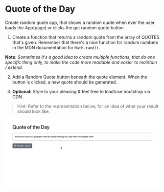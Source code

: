 # Quote of the Day

Create random quote app, that shows a random quote when ever the user loads the App(page) or clicks the get random quote button.

1.  Create a function that returns a random quote from the array of
    QUOTES that's given. Remember that there's a nice function for
    random numbers in the MDN documentation for `Math.rand()`.

**Note:** _Sometimes it's a good idea to create multiple functions, that
do one specific thing only, to make the code more readable and
easier to maintain / extend._

2.  Add a Random Quote button beneath the quote element. When the button is clicked, a new quote should be generated.

3.  **Optional:** Style to your pleasing & feel free to load/use bootstrap via CDN.

> Hint: Refer to the representation below, for an idea of what your result should look like.

![demo](demo.gif)
